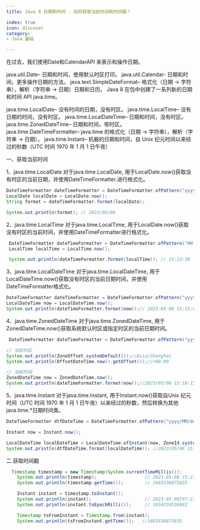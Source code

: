 ```yaml
---
title: Java 8 日期和时间 - 如何获取当前时间和时间戳？

index: true
icon: discover
category:
- Java 基础

---
```


在过去，我们使用Date和CalendarAPI 来表示和操作日期。

java.util.Date– 日期和时间，使用默认时区打印。
java.util.Calendar- 日期和时间，更多操作日期的方法。
java.text.SimpleDateFormat– 格式化（日期 -> 字符串），解析（字符串 -> 日期）日期和日历。
Java 8 在包中创建了一系列新的日期和时间 API java.time。

java.time.LocalDate– 没有时间的日期，没有时区。
java.time.LocalTime– 没有日期的时间，没有时区。
java.time.LocalDateTime– 日期和时间，没有时区。
java.time.ZonedDateTime– 日期和时间，带时区。
java.time.DateTimeFormatter– java.time 的格式化（日期 -> 字符串），解析（字符串 -> 日期）。
java.time.Instant– 机器的日期和时间，自 Unix 纪元时间以来经过的秒数（UTC 时间 1970 年 1 月 1 日午夜）

一、获取当前时间

1、java.time.LocalDate
对于java.time.LocalDate, 用于LocalDate.now()获取没有时区的当前日期，并使用DateTimeFormatter.进行格式化。

```java
DateTimeFormatter dateTimeFormatter = DateTimeFormatter.ofPattern("yyyy/MM/dd");
LocalDate localDate = LocalDate.now();
String format = dateTimeFormatter.format(localDate);

System.out.println(format); // 2023/05/08
```



2、java.time.LocalTime
对于java.time.LocalTime, 用于LocalDate.now()获取没有时区的当前时间，并使用DateTimeFormatter进行格式化。

```java
 DateTimeFormatter dateTimeFormatter = DateTimeFormatter.ofPattern("HH:mm:ss");
 LocalTime localTime = LocalTime.now();

 System.out.println(dateTimeFormatter.format(localTime)); // 15:13:36
```



3、java.time.LocalDateTime
对于java.time.LocalDateTime, 用于LocalDateTime.now()获取没有时区的当前日期时间，并使用DateTimeFormatter格式化。

```java
DateTimeFormatter dateTimeFormatter = DateTimeFormatter.ofPattern("yyyy-MM-dd HH:mm:ss");
LocalDateTime now = LocalDateTime.now();
System.out.println(dateTimeFormatter.format(now));// 2023-05-08 15:15:08
```



4、java.time.ZonedDateTime
对于java.time.ZonedDateTime, 用于ZonedDateTime.now()获取系统默认时区或指定时区的当前日期时间。

```java
 DateTimeFormatter dateTimeFormatter = DateTimeFormatter.ofPattern("yyyy/MM/dd HH:mm:ss");

// 当前时区
System.out.println(ZoneOffset.systemDefault());//Asia/Shanghai
System.out.println(OffsetDateTime.now().getOffset());//+08:00

// 当前时间
ZonedDateTime now = ZonedDateTime.now();
System.out.println(dateTimeFormatter.format(now));//2023/05/08 15:18:15
```



5、java.time.Instant
对于java.time.Instant, 用于Instant.now()获取自Unix 纪元时间（UTC 时间 1970 年 1 月 1 日午夜）以来经过的秒数，然后转换为其他java.time.*日期时间类。

```java
DateTimeFormatter dtfDateTime = DateTimeFormatter.ofPattern("yyyy/MM/dd HH:mm:ss");

Instant now = Instant.now();

LocalDateTime localDateTime = LocalDateTime.ofInstant(now, ZoneId.systemDefault());
System.out.println(dtfDateTime.format(localDateTime)); //2023/05/08 15:21:00
```

二.获取时间戳

```java
  Timestamp timestamp = new Timestamp(System.currentTimeMillis());
    System.out.println(timestamp);                  // 2023-05-08 15:27:55.835
    System.out.println(timestamp.getTime());        // 1683530875835

    Instant instant = timestamp.toInstant();
    System.out.println(instant);                    // 2023-05-08T07:27:55.835Z
    System.out.println(instant.toEpochMilli());     // 1654234536842

    Timestamp tsFromInstant = Timestamp.from(instant); 
    System.out.println(tsFromInstant.getTime());   //1683530875835
```

